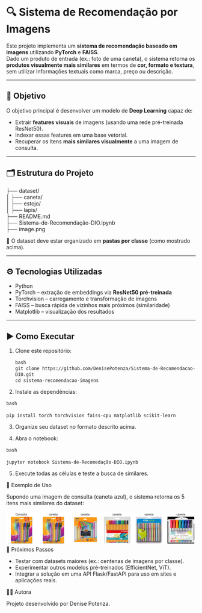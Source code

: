 # 🔍 Sistema de Recomendação por Imagens

Este projeto implementa um **sistema de recomendação baseado em imagens** utilizando **PyTorch** e **FAISS**.  
Dado um produto de entrada (ex.: foto de uma caneta), o sistema retorna os **produtos visualmente mais similares** em termos de **cor, formato e textura**, sem utilizar informações textuais como marca, preço ou descrição.

---

## 🚀 Objetivo
O objetivo principal é desenvolver um modelo de **Deep Learning** capaz de:
- Extrair **features visuais** de imagens (usando uma rede pré-treinada ResNet50).  
- Indexar essas features em uma base vetorial.  
- Recuperar os itens **mais similares visualmente** a uma imagem de consulta.  

---

## 🗂 Estrutura do Projeto  

├── dataset/  
│ ├── caneta/  
│ ├── estojo/  
│ ├── lapis/  
├── README.md  
├── Sistema-de-Recomendação-DIO.ipynb  
├── image.png  


📌 O dataset deve estar organizado em **pastas por classe** (como mostrado acima).

---

## ⚙️ Tecnologias Utilizadas
- Python
- PyTorch – extração de embeddings via **ResNet50 pré-treinada**  
- Torchvision – carregamento e transformação de imagens  
- FAISS – busca rápida de vizinhos mais próximos (similaridade)  
- Matplotlib – visualização dos resultados  

---

## ▶️ Como Executar

1. Clone este repositório:
   ```
   bash
   git clone https://github.com/DenisePotenza/Sistema-de-Recomendacao-DIO.git
   cd sistema-recomendacao-imagens
   ```

2. Instale as dependências:

```
bash

pip install torch torchvision faiss-cpu matplotlib scikit-learn
```



3. Organize seu dataset no formato descrito acima.

4. Abra o notebook:

```
bash

jupyter notebook Sistema-de-Recomedação-DIO.ipynb
```


5. Execute todas as células e teste a busca de similares.

🔎 Exemplo de Uso

Supondo uma imagem de consulta (caneta azul), o sistema retorna os 5 itens mais similares do dataset:

![Exemplo de saída](image.png) 
📌 Próximos Passos

* Testar com datasets maiores (ex.: centenas de imagens por classe).
* Experimentar outros modelos pré-treinados (EfficientNet, ViT).
* Integrar a solução em uma API Flask/FastAPI para uso em sites e aplicações reais.

👩‍💻 Autora

Projeto desenvolvido por Denise Potenza.
